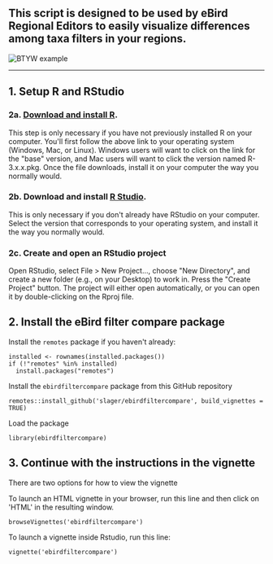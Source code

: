 ## This script is designed to be used by eBird Regional Editors to easily visualize differences among taxa filters in your regions.

![BTYW example](https://github.com/slager/ebird_filter_compare/blob/master/inst/img/btyw.png)

------------------------------------------------------------------------

## 1. Setup R and RStudio

### 2a. [Download and install R](https://cran.r-project.org/).

This step is only necessary if you have not previously installed R on your computer. You'll first follow the above link to your operating system (Windows, Mac, or Linux). Windows users will want to click on the link for the "base" version, and Mac users will want to click the version named R-3.x.x.pkg. Once the file downloads, install it on your computer the way you normally would.

### 2b. Download and install [R Studio](https://www.rstudio.com/).

This is only necessary if you don't already have RStudio on your computer. Select the version that corresponds to your operating system, and install it the way you normally would.

### 2c. Create and open an RStudio project

Open RStudio, select File \> New Project..., choose "New Directory", and create a new folder (e.g., on your Desktop) to work in. Press the "Create Project" button. The project will either open automatically, or you can open it by double-clicking on the Rproj file.

## 2. Install the eBird filter compare package

Install the `remotes` package if you haven't already:
```
installed <- rownames(installed.packages())
if (!"remotes" %in% installed)
  install.packages("remotes")
```

Install the `ebirdfiltercompare` package from this GitHub repository

```
remotes::install_github('slager/ebirdfiltercompare', build_vignettes = TRUE)
```

Load the package
```
library(ebirdfiltercompare)
```

## 3. Continue with the instructions in the vignette

There are two options for how to view the vignette

To launch an HTML vignette in your browser, run this line and then click on 'HTML' in the resulting window.
```
browseVignettes('ebirdfiltercompare')
```

To launch a vignette inside Rstudio, run this line:

```
vignette('ebirdfiltercompare')
```
